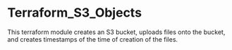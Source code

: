 # Terraform_S3_Objects
This terraform module creates an S3 bucket, uploads files onto the bucket, and creates timestamps of the time of creation of the files.
